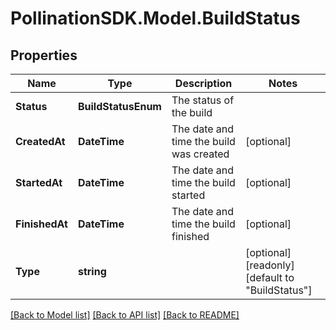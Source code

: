 
# PollinationSDK.Model.BuildStatus

## Properties

Name | Type | Description | Notes
------------ | ------------- | ------------- | -------------
**Status** | **BuildStatusEnum** | The status of the build | 
**CreatedAt** | **DateTime** | The date and time the build was created | [optional] 
**StartedAt** | **DateTime** | The date and time the build started | [optional] 
**FinishedAt** | **DateTime** | The date and time the build finished | [optional] 
**Type** | **string** |  | [optional] [readonly] [default to "BuildStatus"]

[[Back to Model list]](../README.md#documentation-for-models)
[[Back to API list]](../README.md#documentation-for-api-endpoints)
[[Back to README]](../README.md)

